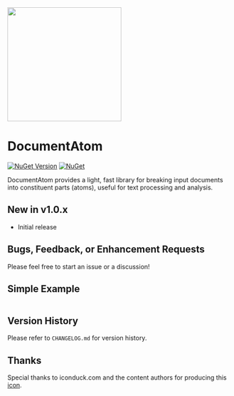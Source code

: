 <img src="https://github.com/jchristn/DocumentAtom/blob/main/assets/icon.png" width="256" height="256">

# DocumentAtom

[![NuGet Version](https://img.shields.io/nuget/v/DocumentAtom.svg?style=flat)](https://www.nuget.org/packages/DocumentAtom/) [![NuGet](https://img.shields.io/nuget/dt/DocumentAtom.svg)](https://www.nuget.org/packages/DocumentAtom) 

DocumentAtom provides a light, fast library for breaking input documents into constituent parts (atoms), useful for text processing and analysis.

## New in v1.0.x

- Initial release

## Bugs, Feedback, or Enhancement Requests

Please feel free to start an issue or a discussion!

## Simple Example 

```csharp
```

## Version History

Please refer to ```CHANGELOG.md``` for version history.

## Thanks

Special thanks to iconduck.com and the content authors for producing this [icon](https://iconduck.com/icons/27054/atom).
